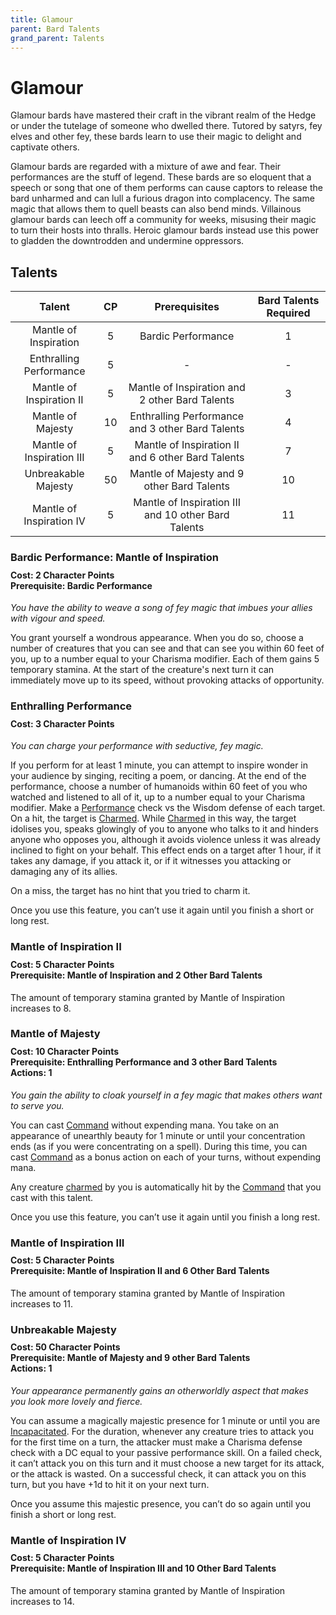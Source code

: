```yaml
---
title: Glamour
parent: Bard Talents
grand_parent: Talents
---
```


# Glamour
Glamour bards have mastered their craft in the vibrant realm of the Hedge or under the tutelage of someone who dwelled there. Tutored by satyrs, fey elves and other fey, these bards learn to use their magic to delight and captivate others.

Glamour bards are regarded with a mixture of awe and fear. Their performances are the stuff of legend. These bards are so eloquent that a speech or song that one of them performs can cause captors to release the bard unharmed and can lull a furious dragon into complacency. The same magic that allows them to quell beasts can also bend minds. Villainous glamour bards can leech off a community for weeks, misusing their magic to turn their hosts into thralls. Heroic glamour bards instead use this power to gladden the downtrodden and undermine oppressors.

## Talents

| Talent | CP | Prerequisites | Bard Talents Required |
|:------:|:--:|:-------------:|:---------------------:|
| Mantle of Inspiration     | 5  | Bardic Performance | 1 |
| Enthralling Performance   | 5  | - | - |
| Mantle of Inspiration II  | 5  | Mantle of Inspiration and 2 other Bard Talents | 3 |
| Mantle of Majesty         | 10 | Enthralling Performance and 3 other Bard Talents | 4 |
| Mantle of Inspiration III | 5  | Mantle of Inspiration II and 6 other Bard Talents | 7 |
| Unbreakable Majesty       | 50 | Mantle of Majesty and 9 other Bard Talents | 10 |
| Mantle of Inspiration IV  | 5  | Mantle of Inspiration III and 10 other Bard Talents | 11 |

### Bardic Performance: Mantle of Inspiration

<div style="margin-top:-10px;"></div>

#### **Cost:** 2 Character Points<br>**Prerequisite:** Bardic Performance
*You have the ability to weave a song of fey magic that imbues your allies with vigour and speed.*

You grant yourself a wondrous appearance. When you do so, choose a number of creatures that you can see and that can see you within 60 feet of you, up to a number equal to your Charisma modifier. Each of them gains 5 temporary stamina. At the start of the creature's next turn it can immediately move up to its speed, without provoking attacks of opportunity.

### Enthralling Performance

<div style="margin-top:-10px;"></div>

#### **Cost:** 3 Character Points
*You can charge your performance with seductive, fey magic.*

If you perform for at least 1 minute, you can attempt to inspire wonder in your audience by singing, reciting a poem, or dancing. At the end of the performance, choose a number of humanoids within 60 feet of you who watched and listened to all of it, up to a number equal to your Charisma modifier. Make a [Performance](https://stormchaserroleplaying.com/stormchaserRPG/Skills/Performance/) check vs the Wisdom defense of each target. On a hit, the target is [Charmed](https://stormchaserroleplaying.com/stormchaserRPG/Conditions/Charmed/). While [Charmed](https://stormchaserroleplaying.com/stormchaserRPG/Conditions/Charmed/) in this way, the target idolises you, speaks glowingly of you to anyone who talks to it and hinders anyone who opposes you, although it avoids violence unless it was already inclined to fight on your behalf. This effect ends on a target after 1 hour, if it takes any damage, if you attack it, or if it witnesses you attacking or damaging any of its allies.

On a miss, the target has no hint that you tried to charm it.

Once you use this feature, you can’t use it again until you finish a short or long rest.

### Mantle of Inspiration II

<div style="margin-top:-10px;"></div>

#### **Cost:** 5 Character Points<br>**Prerequisite:** Mantle of Inspiration and 2 Other Bard Talents
The amount of temporary stamina granted by Mantle of Inspiration increases to 8.

### Mantle of Majesty

<div style="margin-top:-10px;"></div>

#### **Cost:** 10 Character Points<br>**Prerequisite:** Enthralling Performance and 3 other Bard Talents<br>**Actions:** 1
*You gain the ability to cloak yourself in a fey magic that makes others want to serve you.*

You can cast [Command]() without expending mana. You take on an appearance of unearthly beauty for 1 minute or until your concentration ends (as if you were concentrating on a spell). During this time, you can cast [Command]() as a bonus action on each of your turns, without expending mana.

Any creature [charmed](https://stormchaserroleplaying.com/stormchaserRPG/Conditions/Charmed/) by you is automatically hit by the [Command]() that you cast with this talent.

Once you use this feature, you can’t use it again until you finish a long rest.

### Mantle of Inspiration III

<div style="margin-top:-10px;"></div>

#### **Cost:** 5 Character Points<br>**Prerequisite:** Mantle of Inspiration II and 6 Other Bard Talents
The amount of temporary stamina granted by Mantle of Inspiration increases to 11.

### Unbreakable Majesty

<div style="margin-top:-10px;"></div>

#### **Cost:** 50 Character Points<br>**Prerequisite:** Mantle of Majesty and 9 other Bard Talents<br>**Actions:** 1
*Your appearance permanently gains an otherworldly aspect that makes you look more lovely and fierce.*

You can assume a magically majestic presence for 1 minute or until you are [Incapacitated](https://stormchaserroleplaying.com/stormchaserRPG/Conditions/Incapacitated/). For the duration, whenever any creature tries to attack you for the first time on a turn, the attacker must make a Charisma defense check with a DC equal to your passive performance skill. On a failed check, it can’t attack you on this turn and it must choose a new target for its attack, or the attack is wasted. On a successful check, it can attack you on this turn, but you have +1d to hit it on your next turn.

Once you assume this majestic presence, you can’t do so again until you finish a short or long rest.

### Mantle of Inspiration IV

<div style="margin-top:-10px;"></div>

#### **Cost:** 5 Character Points<br>**Prerequisite:** Mantle of Inspiration III and 10 Other Bard Talents
The amount of temporary stamina granted by Mantle of Inspiration increases to 14.

